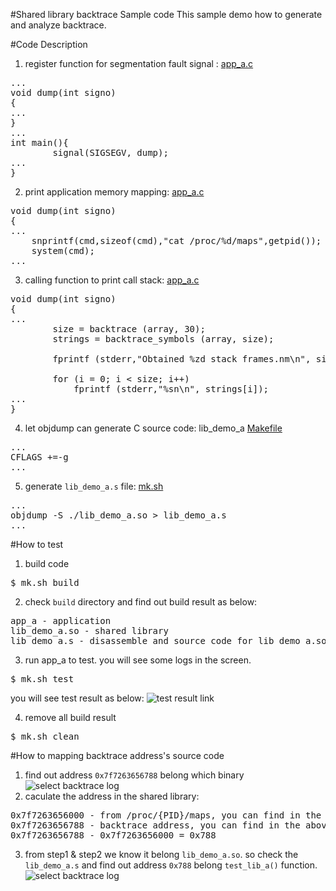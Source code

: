 #Shared library backtrace Sample code
This sample demo how to generate and analyze backtrace.

#Code Description
1. register function for segmentation fault signal : [app_a.c](https://github.com/ivan0124/Linux-programming/blob/master/user_shared_library_backtrace/app_src/app_a/app_a.c)
<pre>
...
void dump(int signo)
{
...
}
...
int main(){
        signal(SIGSEGV, dump);
...
}
</pre>

2. print application memory mapping: [app_a.c](https://github.com/ivan0124/Linux-programming/blob/master/user_shared_library_backtrace/app_src/app_a/app_a.c)
<pre>
void dump(int signo)
{
...
    snprintf(cmd,sizeof(cmd),"cat /proc/%d/maps",getpid());
    system(cmd);
...
</pre>

3. calling function to print call stack: [app_a.c](https://github.com/ivan0124/Linux-programming/blob/master/user_shared_library_backtrace/app_src/app_a/app_a.c)
<pre>
void dump(int signo)
{
...
        size = backtrace (array, 30);
        strings = backtrace_symbols (array, size);
 
        fprintf (stderr,"Obtained %zd stack frames.nm\n", size);
 
        for (i = 0; i < size; i++)
            fprintf (stderr,"%sn\n", strings[i]);
...
}
</pre>

4. let objdump can generate C source code: lib_demo_a [Makefile](https://github.com/ivan0124/Linux-programming/blob/master/user_shared_library_backtrace/lib_src/lib_demo_a/Makefile)
<pre>
...
CFLAGS +=-g
...
</pre>

5. generate `lib_demo_a.s` file: [mk.sh](https://github.com/ivan0124/Linux-programming/blob/master/user_shared_library_backtrace/mk.sh)
<pre>
...
objdump -S ./lib_demo_a.so > lib_demo_a.s
...
</pre>


#How to test
1. build code
<pre>$ mk.sh build</pre>

2. check `build` directory and find out build result as below: 
<pre>
app_a - application
lib_demo_a.so - shared library
lib_demo_a.s - disassemble and source code for lib_demo_a.so
</pre>

3. run app_a to test. you will see some logs in the screen.
<pre>$ mk.sh test </pre>
you will see test result as below:
![test result link](http://139.162.35.49/image/Linux-Programming/user_shared_library_backtrace_20160410_1.png)

4. remove all build result
<pre>$ mk.sh clean</pre> 

#How to mapping backtrace address's source code
1. find out address `0x7f7263656788` belong which binary
![select backtrace log](http://139.162.35.49/image/Linux-Programming/user_shared_library_backtrace_20160410_1.png)
2. caculate the address in the shared library:
<pre>
0x7f7263656000 - from /proc/{PID}/maps, you can find in the above step 1.
0x7f7263656788 - backtrace address, you can find in the above step 1
0x7f7263656788 - 0x7f7263656000 = 0x788
</pre>

3. from step1 & step2 we know it belong `lib_demo_a.so`. so check the `lib_demo_a.s` and find out address `0x788` belong `test_lib_a()` function.
![select backtrace log](http://139.162.35.49/image/Linux-Programming/user_shared_library_backtrace_20160410_2.png)
